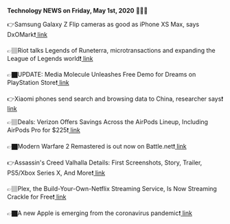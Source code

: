 <b>Technology NEWS on Friday, May 1st, 2020</b> 📡📡📡 

👉Samsung Galaxy Z Flip cameras as good as iPhone XS Max, says DxOMark❗️<a href='https://techblock.club/?p=4489'> link</a>

👉🏽Riot talks Legends of Runeterra, microtransactions and expanding the League of Legends world❗️<a href='https://techblock.club/?p=4491'> link</a>

👉🏿UPDATE: Media Molecule Unleashes Free Demo for Dreams on PlayStation Store❗️<a href='https://techblock.club/?p=4493'> link</a>

👉Xiaomi phones send search and browsing data to China, researcher says❗️<a href='https://techblock.club/?p=4495'> link</a>

👉🏽Deals: Verizon Offers Savings Across the AirPods Lineup, Including AirPods Pro for $225❗️<a href='https://techblock.club/?p=4497'> link</a>

👉🏿Modern Warfare 2 Remastered is out now on Battle.net❗️<a href='https://techblock.club/?p=4499'> link</a>

👉Assassin's Creed Valhalla Details: First Screenshots, Story, Trailer, PS5/Xbox Series X, And More❗️<a href='https://techblock.club/?p=4501'> link</a>

👉🏽Plex, the Build-Your-Own-Netflix Streaming Service, Is Now Streaming Crackle for Free❗️<a href='https://techblock.club/?p=4503'> link</a>

👉🏿A new Apple is emerging from the coronavirus pandemic❗️<a href='https://techblock.club/?p=4505'> link</a>

